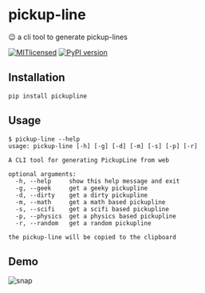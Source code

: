 # pickup-line
:wink: a cli tool to generate pickup-lines

[![MITlicensed](https://img.shields.io/badge/license-MIT-blue.svg)](https://raw.githubusercontent.com/prdpx7/pickup-line/master/LICENSE)
[![PyPI version](https://badge.fury.io/py/pickupline.svg)](https://badge.fury.io/py/pickupline)

## Installation
```
pip install pickupline
```
## Usage
```
$ pickup-line --help
usage: pickup-line [-h] [-g] [-d] [-m] [-s] [-p] [-r]

A CLI tool for generating PickupLine from web

optional arguments:
  -h, --help     show this help message and exit
  -g, --geek     get a geeky pickupline
  -d, --dirty    get a dirty pickupline
  -m, --math     get a math based pickupline
  -s, --scifi    get a scifi based pickupline
  -p, --physics  get a physics based pickupline
  -r, --random   get a random pickupline

the pickup-line will be copied to the clipboard
```
## Demo
<img src="http://i.imgur.com/xDIZKir.png" alt="snap">
